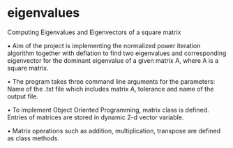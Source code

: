 # eigenvalues
Computing Eigenvalues and Eigenvectors of a square matrix

• Aim of the project is implementing the normalized power iteration algorithm together with deflation to find two
eigenvalues and corresponding eigenvector for the dominant eigenvalue of a given matrix A, where A is a square matrix.

• The program takes three command line arguments for the parameters: Name of the .txt file which includes matrix A,
tolerance and name of the output file.

• To implement Object Oriented Programming, matrix class is defined. Entries of matrices are stored in dynamic 2-d
vector variable.

• Matrix operations such as addition, multiplication, transpose are defined as class methods.
